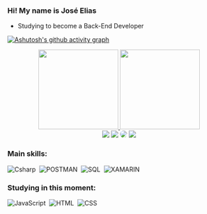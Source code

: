 ### Hi! My name is José Elias

- Studying to become a Back-End Developer


[![Ashutosh's github activity graph](https://github-readme-activity-graph.vercel.app/graph?username=JoseEliasTarraf&bg_color=0d1117&color=1499ff&line=2baba3&point=00eeff&area=true&hide_border=true)](https://github.com/ashutosh00710/github-readme-activity-graph)
<div align="center">
  <a href="https://github.com/JoseEliasTarraf">
  <img height="180em" src="https://github-readme-stats.vercel.app/api?username=joseEliasTarraf&show_icons=true&bg_color=0d1117&border_color=0d1117&text_color=00EEFF&include_all_commits=true&count_private=true"/>
  <img height="180em" src="https://github-readme-stats.vercel.app/api/top-langs/?username=JoseEliasTarraf&hide=Assembly,Java,AIDL,C&layout=compact&hide_border=true&title_color=1499FF&text_color=00EEFF&bg_color=0d1117"/>
</div>
    
<div align="center">
<a href="mailto:joseelias.dev@gmail.com" target="_blank"><img src="https://img.shields.io/badge/Gmail-D14836?style=for-the-badge&logo=gmail&logoColor=white" target="_blank"></a>
<a href="https://www.instagram.com/jose_eliasneto03/" target="_blank"><img src="https://img.shields.io/badge/Instagram-E4405F?style=for-the-badge&logo=instagram&logoColor=white" target="_blank"></a>
<a href="https://www.linkedin.com/in/jos%C3%A9-elias-461326254/" target="_blank"><img src="https://img.shields.io/badge/-LinkedIn-%230077B5?style=for-the-badge&logo=linkedin&logoColor=white" style="border-radius: 30px" target="_blank"></a> 
<a href="https://wa.me/qr/MVY2RMXL3KDWF1" target="_blank"><img src="https://img.shields.io/badge/WhatsApp-25D366?style=for-the-badge&logo=whatsapp&logoColor=white" target="_blank"></a>
</div>


    
### Main skills:
![Csharp](https://img.shields.io/badge/-CSharp-0D1117?logo=csharp&logoColor=purple&style=for-the-badge)&nbsp;
![POSTMAN](https://img.shields.io/badge/-POSTMAN-0D1117?logo=postman&style=for-the-badge)&nbsp;
![SQL](https://img.shields.io/badge/-SQLSEVER-0D1117?logo=microsoftsqlserver&style=for-the-badge)&nbsp;
![XAMARIN](https://img.shields.io/badge/-XAMARIN-0D1117?logo=xamarin&style=for-the-badge)&nbsp;

### Studying in this moment:
![JavaScript](https://img.shields.io/badge/-Javascritp-0D1117?logo=javascript&logoColor=yellow&style=for-the-badge)&nbsp;
![HTML](https://img.shields.io/badge/-HMTL5-0D1117?logo=html5&style=for-the-badge)&nbsp;
![CSS](https://img.shields.io/badge/-CSS3-0D1117?logo=css3&logoColor=blue&style=for-the-badge)&nbsp;

